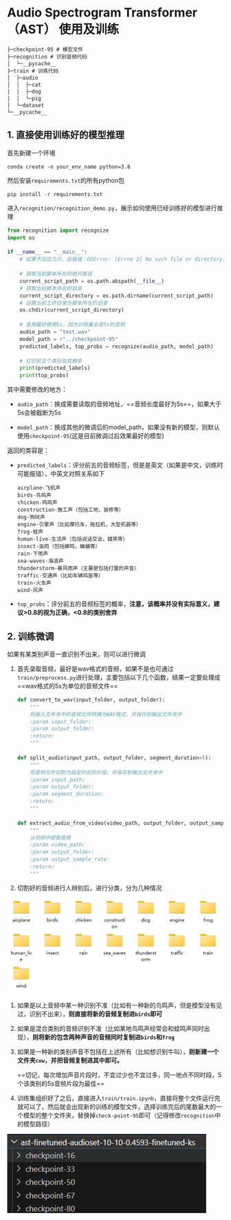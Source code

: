 # Audio Spectrogram Transformer（AST） 使用及训练

```
├─checkpoint-95 # 模型文件
├─recognition # 识别音频代码
│  └─__pycache__
├─train # 训练代码
│  ├─audio
│  │  ├─cat
│  │  ├─dog
│  │  └─pig
│  └─dataset
└─__pycache__
```

## 1. 直接使用训练好的模型推理

首先新建一个环境

```
conda create -n your_env_name python=3.8
```

然后安装`requirements.txt`的所有python包

```
pip install -r requirements.txt
```

进入`recognition/recognition_demo.py`，展示如何使用已经训练好的模型进行推理

```python
from recognition import recognize
import os

if __name__ == "__main__":
    # 如果不加这几行，会报错：OSError: [Errno 2] No such file or directory: 'test.wav'

    # 获取当前脚本所在的绝对路径
    current_script_path = os.path.abspath(__file__)
    # 获取当前脚本所在的目录
    current_script_directory = os.path.dirname(current_script_path)
    # 设置当前工作目录为脚本所在的目录
    os.chdir(current_script_directory)

    # 音频最好使用5s，因为训练集全是5s的音频
    audio_path = "test.wav"
    model_path = r"../checkpoint-95"
    predicted_labels, top_probs = recognize(audio_path, model_path)

    # 打印前五个类别及其概率
    print(predicted_labels)
    print(top_probs)
```

其中需要修改的地方：

- `audio_path`：换成需要读取的音频地址，==音频长度最好为5s==，如果大于5s会被截断为5s

- `model_path`：换成其他的微调后的model_path，如果没有新的模型，则默认使用`checkpoint-95`(这是目前微调过后效果最好的模型)

返回的类容是：

- `predicted_labels`：评分前五的音频标签，但是是英文（如果是中文，训练时可能报错），中英文对照关系如下

  ```
  airplane-飞机声
  birds-鸟鸣声
  chicken-鸡鸣声
  construction-施工声（包括工地，装修等）
  dog-狗吠声
  engine-引擎声（比如摩托车，拖拉机，大型机器等）
  frog-蛙声
  human-live-生活声（包括说话交谈，嬉笑等）
  insect-虫鸣（包括蝉鸣，蛐蛐等）
  rain-下雨声
  sea-waves-海浪声
  thunderstorm-暴风雨声（主要是包括打雷的声音）
  traffic-交通声（比如车辆鸣笛等）
  train-火车声
  wind-风声
  ```

  

- `top_probs`：评分前五的音频标签的概率，**注意，该概率并没有实际意义，建议>0.8的视为正确，<0.8的类别舍弃**

## 2. 训练微调

如果有某类别声音一直识别不出来，则可以进行微调

1. 首先录取音频，最好是wav格式的音频，如果不是也可通过`train/preprocess.py`进行处理，主要包括以下几个函数，结果一定要处理成==wav格式的5s为单位的音频文件==

   ```python
   def convert_to_wav(input_folder, output_folder):
       """
       将输入文件夹中的音频文件转换为WAV格式，并保存到输出文件夹中
       :param input_folder:
       :param output_folder:
       :return:
       """
       
   def split_audio(input_path, output_folder, segment_duration=5):
       """
       将音频文件切割为指定时长的片段，并保存到输出文件夹中
       :param input_path:
       :param output_folder:
       :param segment_duration:
       :return:
       """
       
   def extract_audio_from_video(video_path, output_folder, output_sample_rate=16000):
       """
       从视频中提取音频
       :param video_path:
       :param output_folder:
       :param output_sample_rate:
       :return:
       """
   ```

2. 切割好的音频进行人辨别后，进行分类，分为几种情况

![image-20230819133418874](pic/1.png)

   1. 如果是以上音频中某一种识别不准（比如有一种新的鸟鸣声，但是模型没有见过，识别不出来），**则直接将新的音频复制进`birds`即可**

   2. 如果是混合类别的音频识别不准（比如某地鸟鸣声经常会和蛙鸣声同时出现），**则将新的包含两种声音的音频同时复制进`birds`和`frog`**

   3. 如果是一种新的类别声音不包括在上述所有（比如想识别牛叫），**则新建一个文件夹`cow`，并把音频复制进其中即可。**

      

      ==切记，每次增加声音片段时，不宜过少也不宜过多，同一地点不同时段，5个该类别的5s音频片段为最佳==

4. 训练集组织好了之后，直接进入`train/train.ipynb`，直接将整个文件运行完就可以了，然后就会出现新的训练的模型文件，选择训练完后的尾数最大的一个模型的整个文件夹，替换掉`check-point-95`即可（记得修改`recognition`中的模型路径）

  ![image-20230819134255581](pic/2.png)
